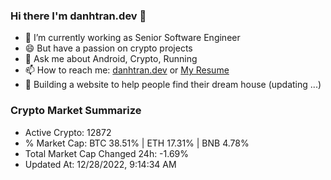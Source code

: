 ### Hi there I'm danhtran.dev 👋

- 🔭 I’m currently working as Senior Software Engineer
- 😄 But have a passion on crypto projects
- 💬 Ask me about Android, Crypto, Running 
- 📫 How to reach me: <a href="https://danhtran.dev" target="_blank">danhtran.dev</a> or <a href="Dan-Resume.pdf" target="_blank">My Resume</a>
- 🌱 Building a website to help people find their dream house (updating ...)

### Crypto Market Summarize
- Active Crypto: 12872
- % Market Cap: BTC 38.51% | ETH 17.31% | BNB 4.78%
- Total Market Cap Changed 24h: -1.69%
- Updated At: 12/28/2022, 9:14:34 AM
